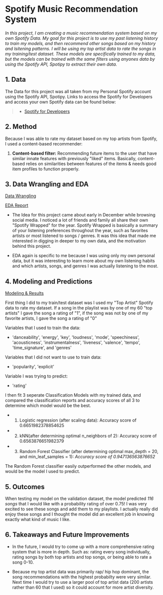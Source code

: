 # Spotify Music Recommendation System

*In this project, I am creating a music recommendation system based on my own Spotify Data. My goal for this project is to use my past listening history to train my models, and then recommend other songs based on my history and lsitening patterns. I will be using my top artist data to rate the songs in my training/test dataset. These models are specifically trained to my data, but the models can be trained with the same filters using anyones data by using the Spotify API, Spotipy to extract their own data.*

## 1. Data

The Data for this project was all taken from my Personal Spotify account using the Spotify API, Spotipy. Links to access the Spotify for Developers and access your own Spotify data can be found below:

> * [Spotify for Developers](https://www.https://developer.spotify.com/)


## 2. Method

Because I was able to rate my dataset based on my top artists from Spotify, I used a content-based recommender:

1. **Content-based filter:** Recommending future items to the user that have similar innate features with previously "liked" items. Basically, content-based relies on similarities between features of the items & needs good item profiles to function properly.


## 3. Data Wrangling and EDA

[Data Wrangling](https://github.com/Ranealdinho/Springboard/blob/main/Spotify/Spotify_DataWrangling_RNW.ipynb)

[EDA Report](https://github.com/Ranealdinho/Springboard/blob/main/Spotify/Spotify_EDA_RNW.ipynb)

* The Idea for this project came about early in December while browsing social media. I noticed a lot of friends and family all share their own "Spotify Wrapped" for the year. Spotify Wrapped is basically a summary of your listening preferences throughout the year, such as favorites artists or most listened to songs / genres. It was this idea that made me interested in digging in deeper to my own data, and the motivation behind this project.

* EDA again is specific to me because I was using only my own personal data, but it was interesting to learn more about my own listening habits and which artists, songs, and genres I was actually listening to the most. 



## 4. Modeling and Predictions

[Modeling & Results](https://github.com/Ranealdinho/Springboard/blob/main/Spotify/Spotify_Recommendation_Modeling.ipynb)

First thing I did to my train/test dataset was I used my "Top Artist" Spotify data to rate my dataset. If a song in the playlist was by one of my 60 "top artists" I gave the song a rating of "1", if the song was not by one of my favorite artists, I gave the song a rating of "0"

Variables that I used to train the data:

 * 'danceability', 'energy', 'key', 'loudness', 'mode', 'speechiness', 'acousticness', 'instrumentalness', 'liveness', 'valence', 'tempo', 'time_signature', and 'genres'
 
 Variables that I did not want to use to train data:
 
 * 'popularity', 'explicit'
 
 Variable I was trying to predict:
 
 * 'rating'


I then fit 3 seperate Classification Models with my trained data, and compared the classification reports and accuracy scores of all 3 to determine which model would be the best.

* 1) Logistic regression (after scaling data): Accuracy score of 0.6651982378854625 

* 2) kNN(after determining optimal n_neighbors of 2): Accuracy score of 0.6563876651982379

* 3) Random Forest Classifier (after determining optimal max_depth = 20, and min_leaf_samples = 1): *Accuracy score of 0.947136563876652*

The Random Forest classifier easily outperformed the other models, and would be the model I used to predict.


## 5. Outcomes

When testing my model on the validation dataset, the model predicted *116 songs* that I would like with a probability rating of over 0.75! I was very excited to see these songs and add them to my playlists. I actually really did enjoy these songs and I thought the model did an excellent job in knowing exactly what kind of music I like.


## 6. Takeaways and Future Improvements

* In the future, I would try to come up with a more comprehensive rating system that is more in depth. Such as: rating every song individually, rating songs by both top artists and top songs, or being able to rate a song 0-10.

* Because my top artist data was primarily rap/ hip hop dominant, the song recommendations with the highest probabilty were very similar. Next time I would try to use a larger pool of top artist data (200 artists rather than 60 that I used) so it could account for more artist diversity.







